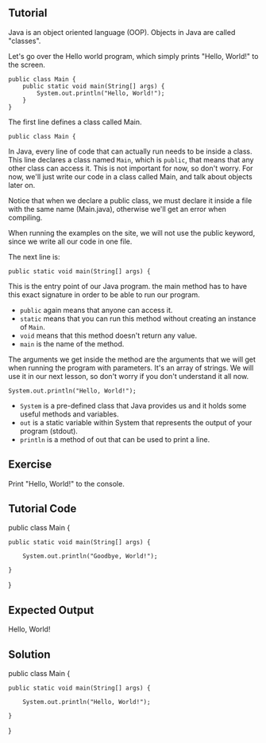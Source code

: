 Tutorial
--------

Java is an object oriented language (OOP). Objects in Java are called "classes".

Let's go over the Hello world program, which simply prints "Hello, World!" to the screen.

    public class Main {
        public static void main(String[] args) {
            System.out.println("Hello, World!");
        }
    }

The first line defines a class called Main.

    public class Main {

In Java, every line of code that can actually run needs to be inside a class. This line declares a class named `Main`, which is `public`, that means that any other class can access it. This is not important for now, so don't worry. For now, we'll just write our code in a class called Main, and talk about objects later on.

Notice that when we declare a public class, we must declare it inside a file with the same name (Main.java), otherwise we'll get an error when compiling.

When running the examples on the site, we will not use the public keyword, since we write all our code in one file.

The next line is:

    public static void main(String[] args) {

This is the entry point of our Java program. the main method has to have this exact signature in order to be able to run our program.

* `public` again means that anyone can access it. 
* `static` means that you can run this method without creating an instance of `Main`.
* `void` means that this method doesn't return any value.
* `main` is the name of the method.

The arguments we get inside the method are the arguments that we will get when running the program with parameters. It's an array of strings. We will use it in our next lesson, so don't worry if you don't understand it all now.

    System.out.println("Hello, World!");

* `System` is a pre-defined class that Java provides us and it holds some useful methods and variables.
* `out` is a static variable within System that represents the output of your program (stdout).
* `println` is a method of out that can be used to print a line.

Exercise
--------

Print "Hello, World!" to the console.

Tutorial Code
-------------

public class Main {

    public static void main(String[] args) {

        System.out.println("Goodbye, World!");

    }

}

Expected Output
---------------

Hello, World!

Solution
--------

public class Main {

    public static void main(String[] args) {

        System.out.println("Hello, World!");

    }

}
